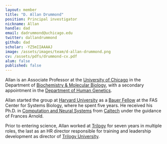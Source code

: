 ```yaml
---
layout: member
title: "D. Allan Drummond"
position: Principal investigator
nickname: Allan
handle: dad
email: dadrummond@uchicago.edu
twitter: dallandrummond
github: dad
scholar: -YZ5mIIAAAAJ
image: /assets/images/team/d-allan-drummond.png
cv: /assets/pdfs/drummond-cv.pdf
alum: false
published: false
---
```

Allan is an Associate Professor at the [University of Chicago] in the Department of [Biochemistry & Molecular Biology], with a secondary appointment in the [Department of Human Genetics].

Allan started the group at [Harvard University](http://harvard.edu) as a [Bauer Fellow](http://archive.sysbio.harvard.edu/CSB/research/fellows.html) at the FAS Center for Systems Biology, where he spent five years. He received his Ph.D. in [Computation and Neural Systems][CNS] from [Caltech](http://www.caltech.edu) under the guidance of Frances Arnold.

Prior to entering science, Allan worked at [Trilogy](http://www.trilogy.com) for seven years in multiple roles, the last as an HR director responsible for training and leadership development as director of [Trilogy University][TU].

[University of Chicago]: http://www.uchicago.edu
[Biochemistry & Molecular Biology]: http://bmb.uchospitals.edu
[Department of Human Genetics]: http://genes.uchicago.edu
[CNS]: http://www.cns.caltech.edu/
[TU]: http://hbr.org/2001/04/no-ordinary-boot-camp
